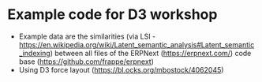 # Example code for D3 workshop

* Example data are the similarities (via LSI - https://en.wikipedia.org/wiki/Latent_semantic_analysis#Latent_semantic_indexing) between all files 
 of the ERPNext (https://erpnext.com/) code base (https://github.com/frappe/erpnext)
* Using D3 force layout (https://bl.ocks.org/mbostock/4062045) 